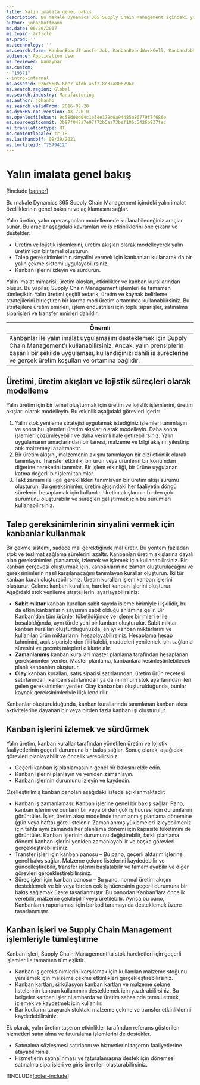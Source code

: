 ```yaml
---
title: Yalın imalata genel bakış
description: Bu makale Dynamics 365 Supply Chain Management içindeki yalın imalat özelliklerinin genel bakışını ve açıklamasını sağlar.
author: johanhoffmann
ms.date: 06/20/2017
ms.topic: article
ms.prod: ''
ms.technology: ''
ms.search.form: KanbanBoardTransferJob, KanbanBoardWorkCell, KanbanJobSchedulingListPage, LeanProductionFlow, Kanban, KanbanQuantityOverview, KanbanAssignCard, KanbanCirculatingCards, KanbanRules, WHSKanbanWaveTableManagePickingListPool
audience: Application User
ms.reviewer: kamaybac
ms.custom:
- "19371"
- intro-internal
ms.assetid: 026c5605-6be7-4fdb-a6f2-8e37a806796c
ms.search.region: Global
ms.search.industry: Manufacturing
ms.author: johanho
ms.search.validFrom: 2016-02-28
ms.dyn365.ops.version: AX 7.0.0
ms.openlocfilehash: 9c58d00d04c1e34e179d0a94485a86779f7f686e
ms.sourcegitcommit: 3b87f042a7e97f72b5aa73bef186c5426b937fec
ms.translationtype: HT
ms.contentlocale: tr-TR
ms.lasthandoff: 09/29/2021
ms.locfileid: "7579412"
---
```

# <a name="lean-manufacturing-overview"></a>Yalın imalata genel bakış

[!include [banner](../includes/banner.md)]

Bu makale Dynamics 365 Supply Chain Management içindeki yalın imalat özelliklerinin genel bakışını ve açıklamasını sağlar.

Yalın üretim, yalın operasyonları modellemede kullanabileceğiniz araçlar sunar. Bu araçlar aşağıdaki kavramları ve iş etkinliklerini öne çıkarır ve destekler:
-   Üretim ve lojistik işlemlerini, üretim akışları olarak modelleyerek yalın üretim için bir temel oluşturun.
-   Talep gereksinimlerinin sinyalini vermek için kanbanları kullanarak da bir yalın çekme sistemi uygulayabilirsiniz.
-   Kanban işlerini izleyin ve sürdürün.

Yalın imalat mimarisi; üretim akışları, etkinlikler ve kanban kurallarından oluşur. Bu yapılar, Supply Chain Management işlemleri ile tamamen tümleşiktir. Yalın üretimi çeşitli tedarik, üretim ve kaynak belirleme stratejilerini birleştiren bir karma mod üretim ortamında kullanabilirsiniz. Bu stratejilere üretim emirleri, işlem endüstrileri için toplu siparişler, satınalma siparişleri ve transfer emirleri dahildir.

| **Önemli**                                                                                                                                                                                                                                                                |
|------------------------------------------------------------------------------------------------------------------------------------------------------------------------------------------------------------------------------------------------------------------------------|
| Kanbanlar ile yalın imalat uygulamasını desteklemek için Supply Chain Management'ı kullanabilirsiniz. Ancak, yalın prensiplerin başarılı bir şekilde uygulaması, kullandığınızı dahili iş süreçlerine ve gerçek üretim koşulları ve ortamına bağlıdır. |

## <a name="modeling-manufacturing-and-logistics-processes-as-production-flows"></a> Üretimi, üretim akışları ve lojistik süreçleri olarak modelleme
Yalın üretim için bir temel oluşturmak için üretim ve lojistik işlemlerini, üretim akışları olarak modelleyin. Bu etkinlik aşağıdaki görevleri içerir:
1.  Yalın stok yenileme stratejisi uygulamak istediğiniz işlemleri tanımlayın ve sonra bu işlemleri üretim akışları olarak modelleyin. Daha sonra işlemleri çözümleyebilir ve daha verimli hale getirebilirsiniz. Yalın uygulamanın amaçlarından bir tanesi, malzeme ve bilgi akışını iyileştirip atık malzemeyi azaltmaktır.
2.  Bir üretim akışını, malzemenin akışını tanımlayan bir dizi etkinlik olarak tanımlayın. Transfer etkinlik, bir ürün veya ürünlerin bir konumdan diğerine hareketini tanımlar. Bir işlem etkinliği, bir ürüne uygulanan katma değerli bir işlemi tanımlar.
3.  Takt zamanı ile ilgili gereklilikleri tanımlayan bir üretim akışı sürümü oluşturun. Bu gereksinimler, üretim akışındaki her faaliyetin döngü sürelerini hesaplamak için kullanılır. Üretim akışlarının birden çok sürümünü oluşturabilir ve süreçleri geliştirmek için bu sürümleri kullanabilirsiniz.

## <a name="using-kanbans-to-signal-demand-requirements"></a> Talep gereksinimlerinin sinyalini vermek için kanbanlar kullanmak
Bir çekme sistemi, sadece mal gerektiğinde mal üretir. Bu yöntem fazladan stok ve teslimat sağlama sürelerini azaltır. Kanbanları üretim akışlarına dayalı olan gereksinimleri planlamak, izlemek ve işlemek için kullanabilirsiniz. Bir kanban çerçevesi oluşturmak için, kanbanların ne zaman oluşturulacağını ve gereksinimlerin nasıl karşılanacağını tanımlayan kurallar oluşturun. İki tür kanban kuralı oluşturabilirsiniz. Üretim kuralları işlem kanban işlerini oluşturur. Çekme kanban kuralları, hareket kanban işlerini oluşturur. Aşağıdaki stok yenileme stratejilerini ayarlayabilirsiniz:
-   **Sabit miktar** kanban kuralları sabit sayıda işleme birimiyle ilişkilidir, bu da etkin kanbanların sayısının sabit olduğu anlamına gelir. Bir Kanban'dan tüm ürünler tüketildiğinde ve işleme birimleri el ile boşaltıldığında, aynı türde yeni bir kanban oluşturulur. Sabit miktar kanban kuralları oluşturduğunuzda, en iyi kanban miktarlarını ve kullanılan ürün miktarlarını hesaplayabilirsiniz. Hesaplama hesap tahminini, açık siparişlerden fiili talebi, maddeleri yenilemek için sağlama süresini ve geçmiş talepleri dikkate alır.
-   **Zamanlanmış** kanban kuralları master planlama tarafından hesaplanan gereksinimleri yeniler. Master planlama, kanbanlara kesinleştirilebilecek planlı kanbanları oluşturur.
-   **Olay** kanban kuralları, satış siparişi satırlarından, üretim ürün reçetesi satırlarından, kanban satırlarından ya da minimum stok ayarlarından ileri gelen gereksinimleri yeniler. Olay kanbanları oluşturulduğunda, bunlar kaynak gereksinimleriyle ilişkilendirilir.

Kanbanlar oluşturulduğunda, kanban kurallarında tanımlanan kanban akışı aktivitelerine dayanan bir veya birden fazla kanban işi oluşturulur.

## <a name="monitoring-and-maintaining-kanban-jobs"></a> Kanban işlerini izlemek ve sürdürmek
Yalın üretim, kanban kurallar tarafından yönetilen üretim ve lojistik faaliyetlerinin geçerli durumuna bir bakış sağlar. Sonuç olarak, aşağıdaki görevleri planlayabilir ve öncelik verebilirsiniz:

-   Geçerli kanban iş planlamasının genel bir bakışını elde edin.
-   Kanban işlerini planlayın ve yeniden zamanlayın.
-   Kanban işlerinin durumunu izleyin ve kaydedin.

Özelleştirilmiş kanban panoları aşağıdaki listede açıklanmaktadır:
-   Kanban iş zamanlaması: Kanban işlerine genel bir bakış sağlar. Pano, kanban işlerini ve bunların bir veya birden çok iş hücresi için durumlarını görüntüler. İşler, üretim akışı modelinde tanımlanmış planlama dönemine (gün veya hafta) göre listelenir. Zamanlanmış yüklemeleri izleyebilmeniz için tahta aynı zamanda her planlama dönemi için kapasite tüketimini de görüntüler. Kanban işlerinin durumunu değiştirebilir, farklı planlama dönemi kanban işlerini yeniden zamanlayabilir ve başka görevleri gerçekleştirebilirsiniz.
-   Transfer işleri için kanban panosu – Bu pano, geçerli aktarım işlerine genel bakış sağlar. Malzeme çekme listelerini kaydedebilir ve güncelleştirebilir, transfer işlerini başlatabilir ve tamamlayabilir ve diğer görevleri gerçekleştirebilirsiniz.
-   Süreç işleri için kanban panosu – Bu pano, normal üretim akışını desteklemek ve bir veya birden çok iş hücresinin geçerli durumuna bir bakış sağlamak üzere tasarlanmıştır. Bu panodan Kanban'lara öncelik verebilir, malzeme çekilebilir veya üretilebilir. Ayrıca bu pano, Kanbanların raporlaması için barkod taramayı da desteklemek üzere tasarlanmıştır.

## <a name="kanban-jobs-and-integration-with-supply-chain-management-processes"></a>Kanban işleri ve Supply Chain Management işlemleriyle tümleştirme
Kanban işleri, Supply Chain Management'ta stok hareketleri için geçerli işlemler ile tamamen tümleşiktir.
-   Kanban iş gereksinimlerini karşılamak için kullanılan malzeme stoğunu yenilemek için malzeme çekme etkinlikleri gerçekleştirebilirsiniz.
-   Kanban kartları, sirkülasyon kanban kartları ve malzeme çekme listelerinin kanban kullanımını desteklemek için yazdırabilirsiniz. Bu belgeler kanban işlerini ambarda ve üretim sahasında temsil etmek, izlemek ve kaydetmek için kullanılır.
-   Bar kodlarını tarayarak stoktaki malzeme çekme ve transfer etkinliklerini kaydedebilirsiniz.

Ek olarak, yalın üretim taşeron etkinlikler tarafından referans gösterilen hizmetleri satın alma ve faturalama işlemlerini de destekler.
-   Satınalma sözleşmesi satırlarını ve hizmetlerini taşeron faaliyetlerine atayabilirsiniz.
-   Hizmetlerin satınalınması ve faturalamasına destek için dönemsel satınalma siparişleri ve giriş önerileri oluşturabilirsiniz.







[!INCLUDE[footer-include](../../includes/footer-banner.md)]